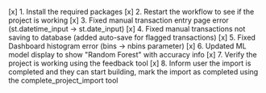 [x] 1. Install the required packages
[x] 2. Restart the workflow to see if the project is working
[x] 3. Fixed manual transaction entry page error (st.datetime_input → st.date_input)
[x] 4. Fixed manual transactions not saving to database (added auto-save for flagged transactions)
[x] 5. Fixed Dashboard histogram error (bins → nbins parameter)
[x] 6. Updated ML model display to show "Random Forest" with accuracy info
[x] 7. Verify the project is working using the feedback tool
[x] 8. Inform user the import is completed and they can start building, mark the import as completed using the complete_project_import tool